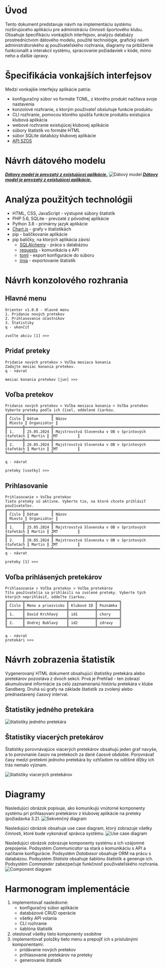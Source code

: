# Úvod

Tento dokument predstavuje návrh na implementáciu systému rozširujúceho aplikáciu pre administráciu činnosti športového
klubu. Obsahuje špecifikáciu vonkajších interfejsov, analýzu databázy prostredníctvom dátového modelu, použité
technológie, grafický návrh administrátorského aj používateľského rozhrania, diagramy na priblíženie funkcionalít a
interakcií systému, spracovanie
požiadaviek v kóde, mimo neho a ďalšie úpravy.

# Špecifikácia vonkajších interfejsov

Medzi vonkajšie interfejsy aplikácie patria:

- konfiguračný súbor vo formáte TOML, z ktorého produkt načítava svoje nastavenia
- konzolové rozhranie, s ktorým používateľ obsluhuje funkcie produktu
- CLI rozhranie, pomocou ktorého spúšťa funkcie produktu existujúca klubová aplikácia
- webové rozhranie existujúcej klubovej aplikácie
- súbory štatistík vo formáte HTML
- súbor SQLite databázy klubovej aplikácie
- [API SZOS](https://sandberg.orienteering.sk/api/API-dokumentacia.html)

# Návrh dátového modelu

<u>_**Dátovy model je prevzatý z existujúcej aplikácie.**_</u>
![Dátový model](images/realita_db.png)
<u>_**Dátovy model je prevzatý z existujúcej aplikácie.**_</u>

# Analýza použitých technológii

- HTML, CSS, JavaScript - výstupné súbory štatistík
- PHP 5.6, SQLite - prevzaté z pôvodnej aplikácie
- Python 3.8 - primárny jazyk aplikácie
- [Chart.js](https://www.w3schools.com/js/js_graphics_chartjs.asp) - grafy v štatistikách
- pip - balíčkovanie aplikácie
- pip balíčky, na ktorých aplikácia závisí
    - [SQLAlchemy](https://docs.sqlalchemy.org/en/20/) - práca s databázou
    - [requests](https://pypi.org/project/requests/) - komunikácia s API
    - [toml](https://pypi.org/project/toml/) - export konfigurácie do súboru
    - [jinja](https://jinja.palletsprojects.com/en/3.0.x/) - exportovanie štatistík

# Návrh konzolového rozhrania

## Hlavné menu

```
Orienter v1.0.0 - Hlavné menu
1. Pridanie nových pretekov
2. Prihlasovanie účastníkov
3. Štatistiky
q - ukončiť

zvoľte akciu [1] >>>
```

## Pridať preteky

```
Pridanie nových pretekov > Voľba mesiaca konania
Zadajte mesiac konania pretekov.
q - návrat

mesiac konania pretekov [jun] >>>
```

## Voľba pretekov

```
Pridanie nových pretekov > Voľba mesiaca konania > Voľba pretekov
Vyberte preteky podľa ich čísel, oddelené čiarkou.
╔═══════╦════════════╦═════════════════════════════════════════════════════╦════════╦═════════════╗
║ Číslo ║ Dátum      ║ Názov                                               ║ Miesto ║ Organizátor ║
╠═══════╬════════════╬═════════════════════════════════════════════════════╬════════╬═════════════╣
║ 1.    ║ 25.05.2024 ║ Majstrovstvá Slovenska v OB v šprintových štafetách ║ Martin ║ ZMT         ║
╠═══════╬════════════╬═════════════════════════════════════════════════════╬════════╬═════════════╣
║ 2.    ║ 26.05.2024 ║ Majstrovstvá Slovenska v OB v šprintových štafetách ║ Martin ║ ZMT         ║
╚═══════╩════════════╩═════════════════════════════════════════════════════╩════════╩═════════════╝

q - návrat

preteky [vsetky] >>>
```

## Prihlasovanie

```
Prihlasovanie > Voľba pretekov
Tieto preteky sú aktívne. Vyberte tie, na ktoré chcete prihlásiť používateľov.
╔═══════╦════════════╦═════════════════════════════════════════════════════╦════════╦═════════════╗
║ Číslo ║ Dátum      ║ Názov                                               ║ Miesto ║ Organizátor ║
╠═══════╬════════════╬═════════════════════════════════════════════════════╬════════╬═════════════╣
║ 1.    ║ 25.05.2024 ║ Majstrovstvá Slovenska v OB v šprintových štafetách ║ Martin ║ ZMT         ║
╠═══════╬════════════╬═════════════════════════════════════════════════════╬════════╬═════════════╣
║ 2.    ║ 26.05.2024 ║ Majstrovstvá Slovenska v OB v šprintových štafetách ║ Martin ║ ZMT         ║
╚═══════╩════════════╩═════════════════════════════════════════════════════╩════════╩═════════════╝
q - návrat

preteky [1] >>>
```

## Voľba prihlásených pretekárov

```
Prihlasovanie > Voľba pretekov > Voľba pretekárov
Títo používatelia sa prihlásili na zvolené preteky. Vyberte tých ktorých neprihlásiť, oddeľte čiarkou.
╔═══════╦═══════════════════╦════════════╦══════════╗
║ Číslo ║ Meno a priezvisko ║ Klubové ID ║ Poznámka ║
╠═══════╬═══════════════════╬════════════╬══════════╣
║ 1.    ║ David Krchňavý    ║ id1        ║ chory    ║
╠═══════╬═══════════════════╬════════════╬══════════╣
║ 2.    ║ Ondrej Bublavý    ║ id2        ║ zdravy   ║
╚═══════╩═══════════════════╩════════════╩══════════╝

q - návrat
pretekári >>>
```

# Návrh zobrazenia štatistík

Vygenerovaný HTML dokument obsahujúci štatistiky pretekára alebo pretekárov pozostáva z dvoch sekcii. Prvá je Prehľad -
ten zobrazí akumulované informácie za celú zaznamenanú históriu pretekára v klube Sandberg. Druhá sú grafy na základe
štatistík za zvolený alebo prednastavený časový interval.

## Štatistiky jedného pretekára

![štatistiky jedného pretekára](images/statistics_mockup_one_racer.jpeg)

## Štatistiky viacerých pretekárov

Štatistiky porovnávajúce viacerých pretekárov obsahujú jeden graf navyše, a to porovnanie časov na pretekoch za dané
čaosvé obdobie. Porovnávať časy medzi pretekmi jednoho pretekára by vzhľadom na odlišné dĺžky ich trás nemalo význam.

![štatistiky viacerých pretekárov](images/statistics_mockup_multiple_racers.jpeg)

# Diagramy

Nasledujúci obrázok popisuje, ako komunikujú vnútorné komponenty systému pri prihlasovaní
pretekárov z klubovej aplikácie na preteky (požiadavka 3.2).
![Sekvenčný diagram](images/sekvencny_diagram.png)

Nasledujúci obrázok obsahuje use case diagram, ktorý zobrazuje všetky činnosti,
ktoré bude vykonávať správca systému.
![Use case diagram](images/use_case_diagram.png)

Nasledujúci obrázok zobrazuje komponenty systému a ich vzájomné prepojenie.
Podsystém _Communicator_ sa stará o komunikáciu s API a načítanie konfigurácie.
Podsystém _Databasor_ obsahuje ORM na prácu s databázou.
Podsystém _Statista_ obsahuje šablónu štatistík a generuje ich.
Podsystém _Commander_ zabezpečuje funkčnosť používateľského rozhrania.
![Component diagram](images/komponent_diagram.png)

# Harmonogram implementácie

1. implementovať nasledovné:
    - konfiguračný súbor aplikácie
    - databázové CRUD operácie
    - všetky API volania
    - CLI rozhranie
    - šablóna štatistík
2. otestovať všetky tieto komponenty osobitne
3. implementovať položky tieto menu a prepojiť ich s príslušnými komponentami:
    - pridávanie nových pretekov
    - prihlasovanie pretekárov na preteky
    - generovanie štatistík